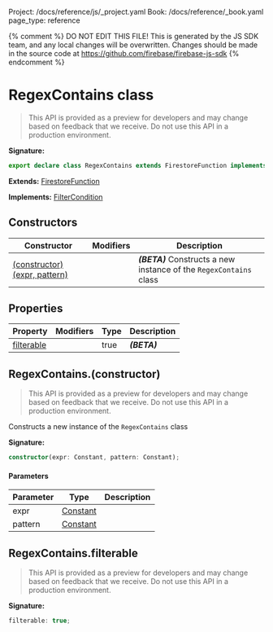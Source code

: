 Project: /docs/reference/js/_project.yaml
Book: /docs/reference/_book.yaml
page_type: reference

{% comment %}
DO NOT EDIT THIS FILE!
This is generated by the JS SDK team, and any local changes will be
overwritten. Changes should be made in the source code at
https://github.com/firebase/firebase-js-sdk
{% endcomment %}

# RegexContains class
> This API is provided as a preview for developers and may change based on feedback that we receive. Do not use this API in a production environment.
> 


<b>Signature:</b>

```typescript
export declare class RegexContains extends FirestoreFunction implements FilterCondition 
```
<b>Extends:</b> [FirestoreFunction](./firestore_lite.firestorefunction.md#firestorefunction_class)

<b>Implements:</b> [FilterCondition](./firestore_lite.filtercondition.md#filtercondition_interface)

## Constructors

|  Constructor | Modifiers | Description |
|  --- | --- | --- |
|  [(constructor)(expr, pattern)](./firestore_lite.regexcontains.md#regexcontainsconstructor) |  | <b><i>(BETA)</i></b> Constructs a new instance of the <code>RegexContains</code> class |

## Properties

|  Property | Modifiers | Type | Description |
|  --- | --- | --- | --- |
|  [filterable](./firestore_lite.regexcontains.md#regexcontainsfilterable) |  | true | <b><i>(BETA)</i></b> |

## RegexContains.(constructor)

> This API is provided as a preview for developers and may change based on feedback that we receive. Do not use this API in a production environment.
> 

Constructs a new instance of the `RegexContains` class

<b>Signature:</b>

```typescript
constructor(expr: Constant, pattern: Constant);
```

#### Parameters

|  Parameter | Type | Description |
|  --- | --- | --- |
|  expr | [Constant](./firestore_lite.constant.md#constant_class) |  |
|  pattern | [Constant](./firestore_lite.constant.md#constant_class) |  |

## RegexContains.filterable

> This API is provided as a preview for developers and may change based on feedback that we receive. Do not use this API in a production environment.
> 

<b>Signature:</b>

```typescript
filterable: true;
```
